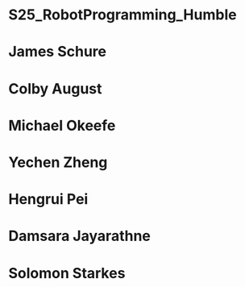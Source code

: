 # S25_RobotProgramming_Humble
# James Schure
# Colby August
# Michael Okeefe
# Yechen Zheng
# Hengrui Pei
# Damsara Jayarathne
# Solomon Starkes
